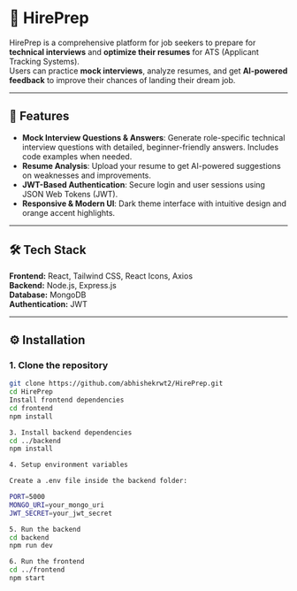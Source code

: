 # 🚀 HirePrep  

HirePrep is a comprehensive platform for job seekers to prepare for **technical interviews** and **optimize their resumes** for ATS (Applicant Tracking Systems).  
Users can practice **mock interviews**, analyze resumes, and get **AI-powered feedback** to improve their chances of landing their dream job.  

---

## 🌟 Features  

- **Mock Interview Questions & Answers**: Generate role-specific technical interview questions with detailed, beginner-friendly answers. Includes code examples when needed.  
- **Resume Analysis**: Upload your resume to get AI-powered suggestions on weaknesses and improvements.  
- **JWT-Based Authentication**: Secure login and user sessions using JSON Web Tokens (JWT).  
- **Responsive & Modern UI**: Dark theme interface with intuitive design and orange accent highlights.  

---

## 🛠️ Tech Stack  

**Frontend:** React, Tailwind CSS, React Icons, Axios  
**Backend:** Node.js, Express.js  
**Database:** MongoDB  
**Authentication:** JWT  

---

## ⚙️ Installation  

### 1. Clone the repository  
```bash
git clone https://github.com/abhishekrwt2/HirePrep.git
cd HirePrep
Install frontend dependencies
cd frontend
npm install

3. Install backend dependencies
cd ../backend
npm install

4. Setup environment variables

Create a .env file inside the backend folder:

PORT=5000
MONGO_URI=your_mongo_uri
JWT_SECRET=your_jwt_secret

5. Run the backend
cd backend
npm run dev

6. Run the frontend
cd ../frontend
npm start
